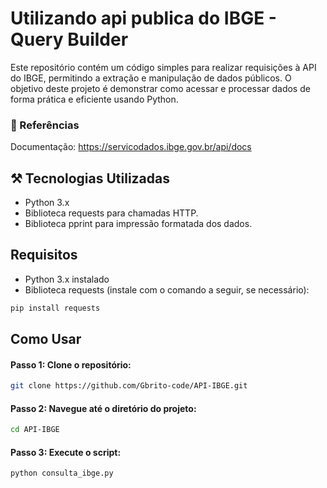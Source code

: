 # Utilizando api publica do IBGE - Query Builder
Este repositório contém um código simples para realizar requisições à API do IBGE, permitindo a extração e manipulação de dados públicos. O objetivo deste projeto é demonstrar como acessar e processar dados de forma prática e eficiente usando Python.

### 📃 Referências
Documentação: https://servicodados.ibge.gov.br/api/docs 


## ⚒️ Tecnologias Utilizadas
- Python 3.x
- Biblioteca requests para chamadas HTTP.
- Biblioteca pprint para impressão formatada dos dados.


## Requisitos
- Python 3.x instalado
- Biblioteca requests (instale com o comando a seguir, se necessário):

```bash
pip install requests
```

## Como Usar
#### Passo 1: Clone o repositório: 

```bash
git clone https://github.com/Gbrito-code/API-IBGE.git
```

#### Passo 2: Navegue até o diretório do projeto:

```bash
cd API-IBGE
```

#### Passo 3: Execute o script:
```bash
python consulta_ibge.py
```